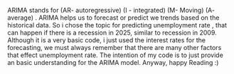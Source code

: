 ARIMA stands for (AR- autoregressive) (I - integrated) (M- Moving) (A- average) .
ARIMA helps us to forecast or predict we trends based on the historical data. 
So i chose the topic for predicting unemployment rate , that can happen if there is a recession in 2025, similar to recession in 2009. 
Although it is a very basic code, i just used the interest rates for the forecasting, 
we must always remember that there are many other factors that effect unemployment rate. 
The intention of my code is to just provide an basic understanding for the ARIMA model.
Anyway, happy Reading :)
